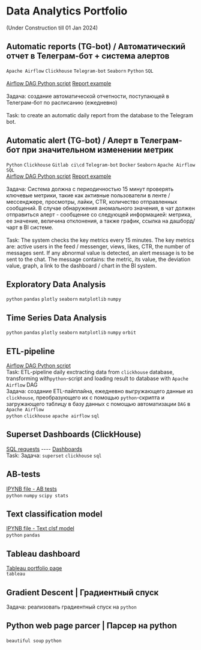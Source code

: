 # Data Analytics Portfolio 
(Under Construction till 01 Jan 2024)

## Automatic reports (TG-bot) / Автоматический отчет в Телеграм-бот + система алертов 
`Apache Airflow` `Clickhouse` `Telegram-bot` `Seaborn` `Python` `SQL`<br><br>
[Airflow DAG Python script](https://github.com/annapavlovads/DA_portfolio/edit/main/README.md) [Report example](https://github.com/annapavlovads/DA_portfolio/edit/main/README.md)<br><br>
Задача: создание автоматической отчетности, поступающей в Телеграм-бот по расписанию (ежедневно) <br><br>
Task: to create an automatic daily report from the database to the Telegram bot. <br>

## Automatic alert (TG-bot) / Алерт в Телеграм-бот при значительном изменении метрик 
`Python` `Clickhouse` `Gitlab ci\cd` `Telegram-bot` `Docker` `Seaborn` `Apache Airflow` `SQL`<br>
[Airflow DAG Python script](https://github.com/annapavlovads/DA_portfolio/blob/main/airflow_dag_etl_tg_bot_reports/an_pavlova_15_min_bot_alert.py) [Report example](https://drive.google.com/file/d/1j-aiejRbDkbRsspF-a7qtYXs7fUWMQCm/view?usp=share_link)<br><br>
Задача: Система должна с периодичностью 15 минут проверять ключевые метрики, такие как активные пользователи в ленте / мессенджере, просмотры, лайки, CTR, количество отправленных сообщений. В случае обнаружения аномального значения, в чат должен отправиться алерт - сообщение со следующей информацией: метрика, ее значение, величина отклонения, а также график, ссылка на дашборд/чарт в BI системе. <br>
<br>
Task: The system checks the key metrics every 15 minutes. The key metrics are: active users in the feed / messenger, views, likes, CTR, the number of messages sent. If any abnormal value is detected, an alert message is to be sent to the chat. The message contains: the metric, its value, the deviation value, graph, a link to the dashboard / chart in the BI system. <br>


## Exploratory Data Analysis
`python` `pandas` `plotly` `seaborn` `matplotlib` `numpy`

## Time Series Data Analysis
`python` `pandas` `plotly` `seaborn` `matplotlib` `numpy` `orbit` 

## ETL-pipeline
[Airflow DAG Python script](https://github.com/annapavlovads/DA_portfolio/blob/4e762b085ed0b88933d80835c3ee9334fa1756e1/ETL_pipeline_DAG.py)<br>
Task: ETL-pipeline daily exctracting data from `clickhouse` database, transforming with`python`-script and loading result to database with `Apache Airflow` DAG <br>
Задача: создание ETL-пайплайна, ежедневно выгружающего данные из `clickhouse`, преобразующего их с помощью `python`-скрипта и загружающего таблицу в базу данных с помощью автоматизации `DAG` в `Apache Airflow` <br>
`python` `clickhouse` `apache airflow` `sql`

## Superset Dashboards (ClickHouse)
[SQL requests]() ---- [Dashboards]() <br>
Task: 
Задача: 
`superset` `clickhouse` `sql` 

## AB-tests
[IPYNB file - AB tests]() <br>
`python` `numpy` `scipy stats` 

## Text classification model 
[IPYNB file - Text clsf model]() <br>
`python` `pandas` 

## Tableau dashboard 
[Tableau portfolio page]() <br> 
`tableau`

## Gradient Descent | Градиентный спуск 
Задача: реализовать градиентный спуск на `python`

## Python web page parcer | Парсер на python
`beautiful soup` `python` 

